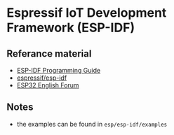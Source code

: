 # Espressif IoT Development Framework (ESP-IDF)

## Referance material
* [ESP-IDF Programming Guide](https://docs.espressif.com/projects/esp-idf/en/stable/index.html)
* [espressif/esp-idf](https://github.com/espressif/esp-idf)
* [ESP32 English Forum](https://www.esp32.com/viewforum.php?f=23)

## Notes
* the examples can be found in `esp/esp-idf/examples`


